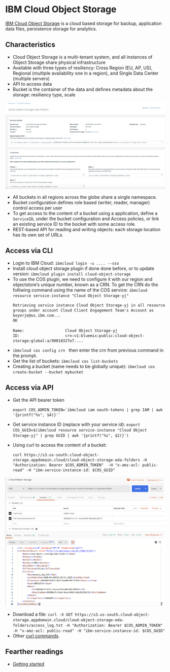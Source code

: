 # IBM Cloud Object Storage

[IBM Cloud Object Storage](https://www.ibm.com/cloud/object-storage) is a cloud based storage for backup, application data files, persistence storage for analytics. 

## Characteristics

* Cloud Object Storage is a multi-tenant system, and all instances of Object Storage share physical infrastructure
* Available with three types of resiliency: Cross Region (EU, AP, US), Regional (multiple availability one in a region), and Single Data Center (multiple servers)
* API to access data
* Bucket is the container of the data and defines metadata about the storage: resiliency type, scale

![](images/cos-bucket.png)

* All buckets in all regions across the globe share a single namespace.
* Bucket configuration defines role based (writer, reader, manager) control access per user
* To get access to the content of a bucket using a application, define a `ServiceID`, under the bucket configuration and Access policies, or link an existing service ID to the bocket with some access role.
* REST-based API for reading and writing objects: each storage location has its own set of URLs.


## Access via CLI

* Login to IBM Cloud: `ibmcloud login -u .... --sso`
* Install cloud object storage plugin if done done before, or to update version: `ibmcloud plugin install cloud-object-storage`
* To use the COS plugin, we need to configure it with our region and objectstore‘s unique number, known as a CRN. To get the CRN do the folliwing command using the name of the COS service: `ibmcloud resource service-instance "Cloud Object Storage-yj"`
    ```
    Retrieving service instance Cloud Object Storage-yj in all resource groups under account Cloud Client Engagement Team's Account as boyerje@us.ibm.com...
    OK

    Name:                  Cloud Object Storage-yj   
    ID:                    crn:v1:bluemix:public:cloud-object-storage:global:a/98010327e7....   

    ```
* `ibmcloud cos config crn ` then enter the crn from previous command in the prompt.
* Get the list of buckets: `ibmcloud cos list-buckets`
* Creating a bucket (name needs to be globally unique): `ibmcloud cos create-bucket --bucket mybucket`

## Access via API

* Get the API bearer token
    
    ```shell
    export COS_ADMIN_TOKEN=`ibmcloud iam oauth-tokens | grep IAM | awk '{printf("%s", $4)}'`
    ```

* Get service instance ID (replace with your service id): `export COS_GUID=$(ibmcloud resource service-instance "Cloud Object Storage-yj" | grep GUID | awk '{printf("%s", $2)}')`

* Using curl to access the content of a bucket:
    
    ```shell
    curl https://s3.us-south.cloud-object-storage.appdomain.cloud/cloud-object-storage-eda-folders -H "Authorization: Bearer $COS_ADMIN_TOKEN"  -H "x-amz-acl: public-read" -H "ibm-service-instance-id: $COS_GUID"
    ```

![](images/get-bucket-content.png)

* Download a file: `curl -X GET https://s3.us-south.cloud-object-storage.appdomain.cloud/cloud-object-storage-eda-folders/access_log.txt -H "Authorization: Bearer $COS_ADMIN_TOKEN"  -H "x-amz-acl: public-read" -H "ibm-service-instance-id: $COS_GUID"`
* Other [curl commands](https://cloud.ibm.com/docs/services/cloud-object-storage/cli?topic=cloud-object-storage-curl).

## Fearther readings

* [Getting started](https://cloud.ibm.com/docs/cloud-object-storage?topic=cloud-object-storage-getting-started)